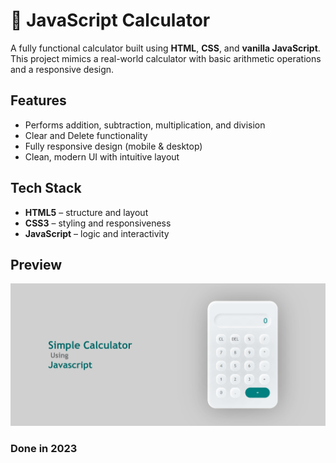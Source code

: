 # 🧮 JavaScript Calculator
A fully functional calculator built using **HTML**, **CSS**, and **vanilla JavaScript**.  
This project mimics a real-world calculator with basic arithmetic operations and a responsive design.

## Features

- Performs addition, subtraction, multiplication, and division
- Clear and Delete functionality
- Fully responsive design (mobile & desktop)
- Clean, modern UI with intuitive layout

## Tech Stack

- **HTML5** – structure and layout
- **CSS3** – styling and responsiveness
- **JavaScript** – logic and interactivity

## Preview
![Calculator Screenshot](./ss.png)

### Done in 2023
